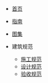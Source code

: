 <!-- docs/_sidebar.md -->

* [首页](/)
* [指南](guide)
* [图集](tuji)

* 建筑规范
    * [施工规范](01/sggf/)
    * [设计规范](01/sjgf/)
    * [验收规范](01/ysgf/)


